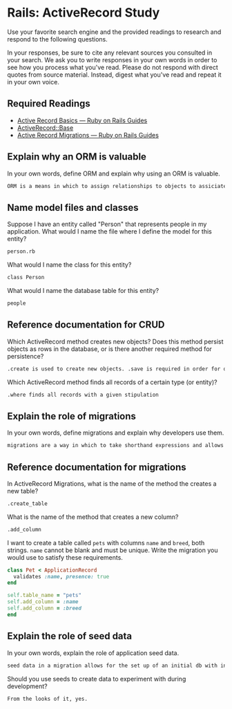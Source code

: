 # Rails: ActiveRecord Study

Use your favorite search engine and the provided readings to research and
respond to the following questions.

In your responses, be sure to cite any relevant sources you consulted in your
search. We ask you to write responses in your own words in order to see how you
process what you've read. Please do not respond with direct quotes from source
material. Instead, digest what you've read and repeat it in your own voice.

## Required Readings

-   [Active Record Basics — Ruby on Rails Guides](http://guides.rubyonrails.org/active_record_basics.html)
-   [ActiveRecord::Base](http://api.rubyonrails.org/classes/ActiveRecord/Base.html)
-   [Active Record Migrations — Ruby on Rails Guides](http://guides.rubyonrails.org/active_record_migrations.html)

## Explain why an ORM is valuable

In your own words, define ORM and explain why using an ORM is valuable.

```md
ORM is a means in which to assign relationships to objects to assiciated tables of data in a meaningful and standardized way. It is valuable because it saves developers a ton of time and guess work by standardizing the way in which data is stored and accessed.
```

## Name model files and classes

Suppose I have an entity called "Person" that represents people in my
application. What would I name the file where I define the model for this
entity?

```md
person.rb
```

What would I name the class for this entity?

```md
class Person
```

What would I name the database table for this entity?

```md
people
```

## Reference documentation for CRUD

Which ActiveRecord method creates new objects? Does this method persist objects
as rows in the database, or is there another required method for persistence?

```md
.create is used to create new objects. .save is required in order for objects to persist
```

Which ActiveRecord method finds all records of a certain type (or entity)?

```md
.where finds all records with a given stipulation
```

## Explain the role of migrations

In your own words, define migrations and explain why developers use them.

```md
migrations are a way in which to take shorthand expressions and allows for Ruby to translate this shorthand into SQL, adding or updating your databases without you having to writeout the SQL yourself.
```

## Reference documentation for migrations

In ActiveRecord Migrations, what is the name of the method the creates a new
table?

```md
.create_table
```

What is the name of the method that creates a new column?

```md
.add_column
```

I want to create a table called `pets` with columns `name` and `breed`, both
strings. `name` cannot be blank and must be unique. Write the migration you
would use to satisfy these requirements.

```ruby
class Pet < ApplicationRecord
  validates :name, presence: true
end

self.table_name = "pets"
self.add_column = :name
self.add_column = :breed
end
```
## Explain the role of seed data

In your own words, explain the role of application seed data.

```md
seed data in a migration allows for the set up of an initial db with initial data values inwhich to develop your application.
```

Should you use seeds to create data to experiment with during development?

```md
From the looks of it, yes. 
```
